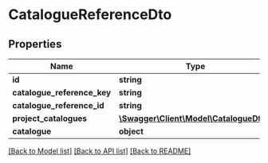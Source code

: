 # CatalogueReferenceDto

## Properties
Name | Type | Description | Notes
------------ | ------------- | ------------- | -------------
**id** | **string** |  | 
**catalogue_reference_key** | **string** |  | [optional] 
**catalogue_reference_id** | **string** |  | 
**project_catalogues** | [**\Swagger\Client\Model\CatalogueDto[]**](CatalogueDto.md) |  | [optional] 
**catalogue** | **object** |  | [optional] 

[[Back to Model list]](../README.md#documentation-for-models) [[Back to API list]](../README.md#documentation-for-api-endpoints) [[Back to README]](../README.md)


